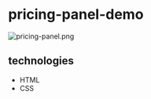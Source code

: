 # pricing-panel-demo

![pricing-panel.png](https://res.cloudinary.com/ipekevser/image/upload/v1647376080/portfolio/css%20vanilla%20projects/pricing%20panel%20/pricing-panel-ss_tpx9ol.png)

## technologies

- HTML
- CSS